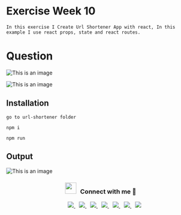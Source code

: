 # Exercise Week 10

```
In this exercise I Create Url Shortener App with react, In this example I use react props, state and react routes.
```

#

# Question

![This is an image](https://i.postimg.cc/HnKx3xYM/Screenshot-2022-11-15-131537.png)

![This is an image](https://i.postimg.cc/2SC6wPm2/Screenshot-2022-11-15-1316341.png)

## Installation
```
go to url-shortener folder

npm i

npm run
```

## Output

![This is an image](https://i.postimg.cc/KzxJvcyt/React-App.png)

<h3 align="center" > <img src="https://media.giphy.com/media/iY8CRBdQXODJSCERIr/giphy.gif" width="30" height="30" style="margin-right: 10px;">Connect with me 🤝 </h3>

<div align="center"  class="icons-social" style="margin-left: 10px;">
        <a style="margin-left: 10px;"  target="_blank" href="https://www.linkedin.com/in/jimishgajjar">
			<img src="https://img.icons8.com/doodle/40/000000/linkedin--v2.png">
        </a>
        <a style="margin-left: 10px;" target="_blank" href="https://github.com/jimishgajjar">
            <img src="https://img.icons8.com/doodle/40/000000/github--v1.png">
        </a>
		<a style="margin-left: 10px;" target="_blank" href="https://stackoverflow.com/users/9066199/jimish-gajjar">
				<img src="https://img.icons8.com/external-tal-revivo-color-tal-revivo/40/000000/external-stack-overflow-is-a-question-and-answer-site-for-professional-logo-color-tal-revivo.png">
        </a>
        <a style="margin-left: 10px;" target="_blank" href="https://www.instagram.com/jimish.gajjar/">
			<img src="https://img.icons8.com/doodle/40/000000/instagram-new--v2.png">
        </a>
        <a style="margin-left: 10px;" target="_blank" href="https://twitter.com/JimishGajjar">
			<img src="https://img.icons8.com/doodle/1x/twitter-squared--v2.png" >
        </a>
        <a style="margin-left: 10px;" target="_blank" href="https://www.youtube.com/channel/UCiVI9gZzMFf9G1SIpoRqPEg?view_as=subscriber">
				<img src="https://img.icons8.com/doodle/1x/youtube--v2.png" >
        </a>
	    <a style="margin-left: 10px;" target="_blank" href="https://jimishgajjar.in/">
			<img src="https://img.icons8.com/external-sketchy-juicy-fish/0.6x/external-blog-online-services-sketchy-sketchy-juicy-fish.png">
        </a>
</div>